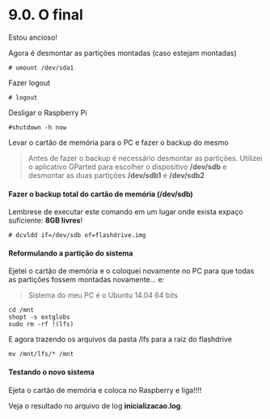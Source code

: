 # 9.0. O final

Estou ancioso!

Agora é desmontar as partições montadas (caso estejam montadas)

```
# umount /dev/sda1

```

Fazer logout

```
# logout

```

Desligar o Raspberry Pi

```
#shutdown -h now

```

Levar o cartão de memória para o PC e fazer o backup do mesmo

> Antes de fazer o backup é necessário desmontar as partições. Utilizei o aplicativo GParted para escolher o dispositivo **/dev/sdb** e desmontar as duas partições **/dev/sdb1** e **/dev/sdb2**

#### Fazer o backup total do cartão de memória (/dev/sdb)

Lembrese de executar este comando em um lugar onde exista expaço suficiente: **8GB livres**!

```
# dcvldd if=/dev/sdb of=flashdrive.img

```

#### Reformulando a partição do sistema

Ejetei o cartão de memória e o coloquei novamente no PC para que todas as partições fossem montadas novamente... e:

> Sistema do meu PC é o Ubuntu 14.04 64 bits

```
cd /mnt
shopt -s extglobs
sudo rm -rf !(lfs)

```

E agora trazendo os arquivos da pasta /lfs para a raiz do flashdrive

```
mv /mnt/lfs/* /mnt

```

#### Testando o novo sistema

Ejeta o cartão de memória e coloca no Raspberry e liga!!!!

Veja o resultado no arquivo de log **inicializacao.log**.